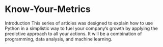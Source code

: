 # Know-Your-Metrics

Introduction
This series of articles was designed to explain how to use Python in a simplistic way to fuel your company’s growth by applying the predictive approach to all your actions. It will be a combination of programming, data analysis, and machine learning.

